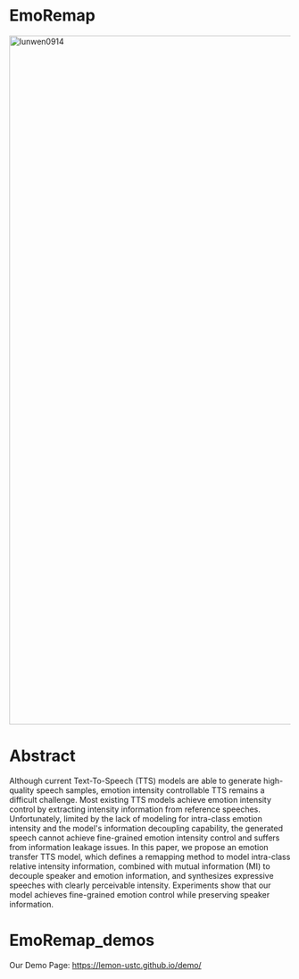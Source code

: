 # EmoRemap
<img width="1233" alt="lunwen0914" src="https://github.com/lemon-ustc/EmoRemap_samples/assets/114217953/7057aa11-71e7-4eb6-a27a-855a348a7be0">

# Abstract
Although current Text-To-Speech (TTS) models are able to generate high-quality speech samples, emotion intensity controllable TTS remains a difficult challenge. Most existing TTS models achieve emotion intensity control by extracting intensity information from reference speeches. Unfortunately, limited by the lack of modeling for intra-class emotion intensity and the model's information decoupling capability, the generated speech cannot achieve fine-grained emotion intensity control and suffers from information leakage issues. In this paper, we propose an emotion transfer TTS model, which defines a remapping method to model intra-class relative intensity information, combined with mutual information (MI) to decouple speaker and emotion information, and synthesizes expressive speeches with clearly perceivable intensity. Experiments show that our model achieves fine-grained emotion control while preserving speaker information.

# EmoRemap_demos

Our Demo Page: <https://lemon-ustc.github.io/demo/>

